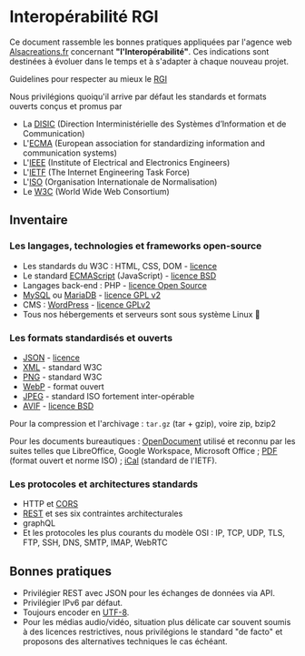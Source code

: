 # Interopérabilité RGI

Ce document rassemble les bonnes pratiques appliquées par l'agence web [Alsacreations.fr](https://www.alsacreations.fr/) concernant **"l'Interopérabilité"**. Ces indications sont destinées à évoluer dans le temps et à s'adapter à chaque nouveau projet.

Guidelines pour respecter au mieux le [RGI](https://www.numerique.gouv.fr/publications/interoperabilite/)

Nous privilégions quoiqu'il arrive par défaut les standards et formats ouverts conçus et promus par

* La [DISIC](https://www.modernisation.gouv.fr/) (Direction Interministérielle des Systèmes d’Information et de Communication)
* L'[ECMA](http://www.ecma-international.org/) (European association for standardizing information and communication systems)
* L'[IEEE](https://www.ieee.org/) (Institute of Electrical and Electronics Engineers)
* L'[IETF](https://www.ietf.org/) (The Internet Engineering Task Force)
* L'[ISO](https://www.iso.org/) (Organisation Internationale de Normalisation)
* Le [W3C](https://www.w3.org/) (World Wide Web Consortium)

## Inventaire

### Les langages, technologies et frameworks open-source

* Les standards du W3C : HTML, CSS, DOM - [licence](https://www.w3.org/Consortium/Legal/copyright-documents)
* Le standard [ECMAScript](https://www.ecma-international.org/publications-and-standards/standards/ecma-262/) (JavaScript) - [licence BSD](https://tc39.es/ecma262/#sec-copyright-and-software-license)
* Langages back-end : PHP - [licence Open Source](https://www.php.net/license/index.php)
* [MySQL](https://www.mysql.com/fr/) ou [MariaDB](https://mariadb.com/) - [licence GPL v2](https://mariadb.com/kb/fr/licences-de-mariadb/)
* CMS : [WordPress](https://wordpress.org/) - [licence GPLv2](https://wordpress.org/about/license/)
* Tous nos hébergements et serveurs sont sous système Linux 🐧

### Les formats standardisés et ouverts

* [JSON](https://www.json.org/) - [licence](https://www.json.org/license.html)
* [XML](https://www.w3.org/XML/) - standard W3C
* [PNG](https://www.w3.org/TR/png/) - standard W3C
* [WebP](https://developers.google.com/speed/webp?hl=fr) - format ouvert
* [JPEG](https://jpeg.org/jpeg/) - standard ISO fortement inter-opérable
* [AVIF](https://github.com/AOMediaCodec/libavif) - [licence BSD](https://fr.wikipedia.org/wiki/Licence_BSD)

Pour la compression et l'archivage : `tar.gz` (tar + gzip), voire zip, bzip2

Pour les documents bureautiques : [OpenDocument](https://fr.wikipedia.org/wiki/OpenDocument) utilisé et reconnu par les suites telles que LibreOffice, Google Workspace, Microsoft Office ; [PDF](https://www.adobe.com/acrobat/about-adobe-pdf.html) (format ouvert et norme ISO) ; [iCal](https://www.ietf.org/rfc/rfc2445.txt) (standard de l'IETF).

### Les protocoles et architectures standards

* HTTP et [CORS](https://fetch.spec.whatwg.org/#cors-protocol)
* [REST](https://fr.wikipedia.org/wiki/Representational_state_transfer) et ses six contraintes architecturales
* graphQL
* Et les protocoles les plus courants du modèle OSI : IP, TCP, UDP, TLS, FTP, SSH, DNS, SMTP, IMAP, WebRTC

## Bonnes pratiques

* Privilégier REST avec JSON pour les échanges de données via API.
* Privilégier IPv6 par défaut.
* Toujours encoder en [UTF-8](https://fr.wikipedia.org/wiki/UTF-8).
* Pour les médias audio/vidéo, situation plus délicate car souvent soumis à des licences restrictives, nous privilégions le standard "de facto" et proposons des alternatives techniques le cas échéant.
